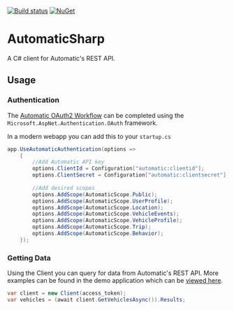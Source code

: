 [![Build status](https://ci.appveyor.com/api/projects/status/nt6f9847b1mys8xx/branch/master?svg=true)](https://ci.appveyor.com/project/supergibbs/automaticsharp/branch/master)
[![NuGet](https://img.shields.io/nuget/v/AutomaticSharp.svg)](https://www.nuget.org/packages/AutomaticSharp)
# AutomaticSharp 
A C# client for Automatic's REST API. 

## Usage

### Authentication

The [Automatic OAuth2 Workflow](https://developer.automatic.com/api-reference/#oauth-workflow) can be completed using the `Microsoft.AspNet.Authentication.OAuth` framework.

In a modern webapp you can add this to your `startup.cs`
```c#
app.UseAutomaticAuthentication(options =>
    {        
        //Add Automatic API key
        options.ClientId = Configuration["automatic:clientid"];
        options.ClientSecret = Configuration["automatic:clientsecret"];
        
        //Add desired scopes       
        options.AddScope(AutomaticScope.Public);
        options.AddScope(AutomaticScope.UserProfile);
        options.AddScope(AutomaticScope.Location);
        options.AddScope(AutomaticScope.VehicleEvents);
        options.AddScope(AutomaticScope.VehicleProfile);
        options.AddScope(AutomaticScope.Trip);
        options.AddScope(AutomaticScope.Behavior);       
    });

```

### Getting Data

Using the Client you can query for data from Automatic's REST API. More examples can be found in the demo application which can be [viewed here](http://automaticsharp.azurewebsites.net/).

```c#
var client = new Client(access_token);
var vehicles = (await client.GetVehiclesAsync()).Results;
```

